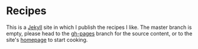 Recipes
=======

This is a [Jekyll](http://jekyllrb.com/) site in which I publish the recipes I like. The master branch is empty, please head to the [gh-pages](https://github.com/jsilland/cuisson/tree/gh-pages) branch for the source content, or to the site's [homepage](http://soliton.io/cuisson) to start cooking.
